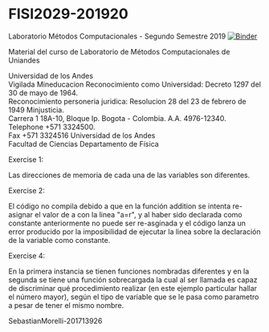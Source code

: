 # FISI2029-201920
Laboratorio Métodos Computacionales - Segundo Semestre 2019
[![Binder](http://mybinder.org/badge_logo.svg)](http://beta.mybinder.org/v2/gh/ComputoCienciasUniandes/FISI2029-201920/master)

Material del curso de Laboratorio de Métodos Computacionales de Uniandes

Universidad de los Andes  
Vigilada Mineducacion Reconocimiento como Universidad: Decreto 1297 del 30 de mayo de 1964.   
Reconocimiento personeria juridica: Resolucion 28 del 23 de febrero de 1949 Minjusticia.   
Carrera 1 18A-10, Bloque Ip. Bogota - Colombia. A.A. 4976-12340.   
Telephone +571 3324500.  
Fax +571 3324516 
Universidad de los Andes  
Facultad de Ciencias 
Departamento de Física 


Exercise 1:

Las direcciones de memoria de cada una de las variables son diferentes.



Exercise 2:

El código no compila debido a que en la función addition se intenta re-asignar el valor de a con la linea "a=r", y al haber sido declarada como constante anteriormente no puede ser re-asginada y el código lanza un error producido por la imposibilidad de ejecutar la linea sobre la declaración de la variable como constante.


Exercise 4:

En la primera instancia se tienen funciones nombradas diferentes y en la segunda se tiene una función sobrecargada la cual al ser llamada es capaz de discriminar qué procedimiento realizar (en este ejemplo particular hallar el número mayor), según el tipo de variable que se le pasa como parametro a pesar de tener el mismo nombre.

SebastianMorelli-201713926